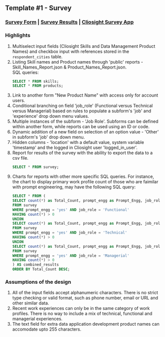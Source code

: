 ## Template #1 - Survey 
     
### [Survey Form](https://app1.cliosight.com/app/forms/221/show/public?noNavbar=true)  |  [Survey Results](https://app1.cliosight.com/app/pages/158/show?noNavbar=true)  |  [Cliosight Survey App](https://app1.cliosight.com/app/applications/17/show)            

### Highlights      
1. Multiselect input fields (Cliosight Skills and Data Management Product Names) and checkbox input with references stored in the `respondent_cities` table.       
2. Listing Skill names and Product names through 'public' reports - Skill_Names_Report.json & Product_Names_Report.json.    
   SQL queries:
   ``` sql
   SELECT * FROM skills;     
   SELECT * FROM products;
   ```
3. Link to another form "New Product Name" with access only for account users.    
4. Conditional branching on field 'job_role' (Functional versus Technical versus Managerial) based on rules to populate a subform's 'job' and 'experience' drop down menu values.     
5. Multiple instances of the subform - 'Job Role'. Subforms can be defined within another form, while reports can be used using an ID or code.                     
6. Dynamic addition of a new field on selection of an option value - 'Other' in subform's 'job' drop down menu.       
7. Hidden columns - 'location' with a default value, system variable 'timestamp' and the logged in Cliosight user 'logged_in_user'.
8. Report for results of the survey with the ability to export the data to a csv file.             
   ``` sql
   SELECT * FROM survey;     
   ```
9. Charts for reports with other more specific SQL queries.
   For instance, the chart to display primary work profile count of those who are faimilar with prompt engineering, may have the following SQL query:         
   ``` sql   
   SELECT * FROM (
   SELECT count(*) as Total_Count, prompt_engg as Prompt_Engg, job_role as Job_Role
   FROM survey 
   WHERE prompt_engg = 'yes' AND job_role = 'Functional'
   HAVING count(*) > 0
   UNION
   SELECT count(*) as Total_Count, prompt_engg as Prompt_Engg, job_role as Job_Role
   FROM survey 
   WHERE prompt_engg = 'yes' AND job_role = 'Technical'
   HAVING count(*) > 0
   UNION
   SELECT count(*) as Total_Count, prompt_engg as Prompt_Engg, job_role as Job_Role
   FROM survey 
   WHERE prompt_engg = 'yes' AND job_role = 'Managerial'
   HAVING count(*) > 0
   ) AS combined_results
   ORDER BY Total_Count DESC;  
   ```
### Assumptions of the design      
1. All of the input fields accept alphanumeric characters. There is no strict type checking or valid format, such as phone number, email or URL and other similar data.
2. Recent work experiences can only be in the same category of work profiles. There is no way to include a mix of technical, functional and managerial experiences.
3. The text field for extra data application development product names can accomodate upto 255 characters.    

